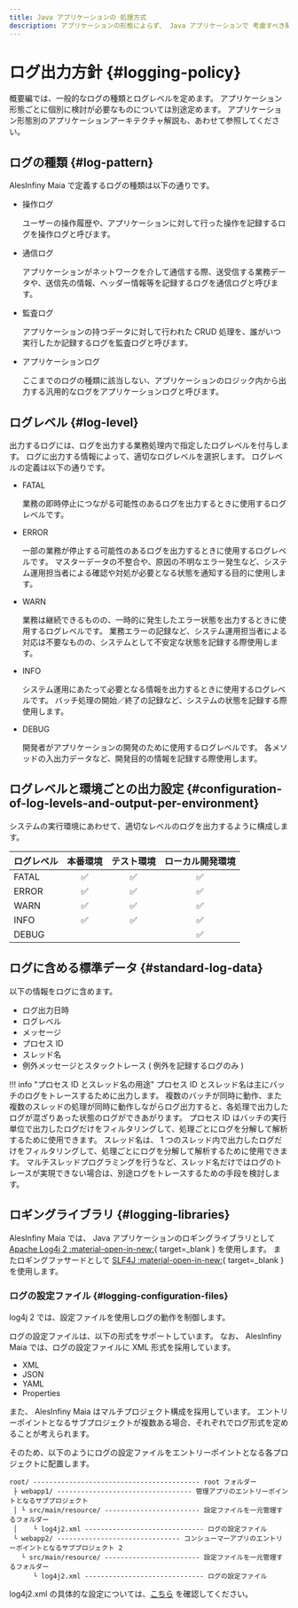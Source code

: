 ```yaml
---
title: Java アプリケーションの 処理方式
description: アプリケーションの形態によらず、 Java アプリケーションで 考慮すべき関心事について、実装方針を説明します。
---
```


# ログ出力方針 {#logging-policy}

概要編では、一般的なログの種類とログレベルを定めます。
アプリケーション形態ごとに個別に検討が必要なものについては別途定めます。
アプリケーション形態別のアプリケーションアーキテクチャ解説も、あわせて参照してください。

## ログの種類 {#log-pattern}

AlesInfiny Maia で定義するログの種類は以下の通りです。

- 操作ログ

    ユーザーの操作履歴や、アプリケーションに対して行った操作を記録するログを操作ログと呼びます。

- 通信ログ

    アプリケーションがネットワークを介して通信する際、送受信する業務データや、送信先の情報、ヘッダー情報等を記録するログを通信ログと呼びます。

- 監査ログ

    アプリケーションの持つデータに対して行われた CRUD 処理を、誰がいつ実行したか記録するログを監査ログと呼びます。

- アプリケーションログ

    ここまでのログの種類に該当しない、アプリケーションのロジック内から出力する汎用的なログをアプリケーションログと呼びます。

## ログレベル {#log-level}

出力するログには、ログを出力する業務処理内で指定したログレベルを付与します。
ログに出力する情報によって、適切なログレベルを選択します。
ログレベルの定義は以下の通りです。

- FATAL

    業務の即時停止につながる可能性のあるログを出力するときに使用するログレベルです。

- ERROR

    一部の業務が停止する可能性のあるログを出力するときに使用するログレベルです。
    マスターデータの不整合や、原因の不明なエラー発生など、システム運用担当者による確認や対処が必要となる状態を通知する目的に使用します。

- WARN

    業務は継続できるものの、一時的に発生したエラー状態を出力するときに使用するログレベルです。
    業務エラーの記録など、システム運用担当者による対応は不要なものの、システムとして不安定な状態を記録する際使用します。

- INFO

    システム運用にあたって必要となる情報を出力するときに使用するログレベルです。
    バッチ処理の開始／終了の記録など、システムの状態を記録する際使用します。

- DEBUG

    開発者がアプリケーションの開発のために使用するログレベルです。
    各メソッドの入出力データなど、開発目的の情報を記録する際使用します。

## ログレベルと環境ごとの出力設定 {#configuration-of-log-levels-and-output-per-environment}

システムの実行環境にあわせて、適切なレベルのログを出力するように構成します。

| ログレベル |      本番環境      |     テスト環境     |  ローカル開発環境  |
| ---------- | :----------------: | :----------------: | :----------------: |
| FATAL      | :white_check_mark: | :white_check_mark: | :white_check_mark: |
| ERROR      | :white_check_mark: | :white_check_mark: | :white_check_mark: |
| WARN       | :white_check_mark: | :white_check_mark: | :white_check_mark: |
| INFO       | :white_check_mark: | :white_check_mark: | :white_check_mark: |
| DEBUG      |                    |                    | :white_check_mark: |

## ログに含める標準データ {#standard-log-data}

以下の情報をログに含めます。

- ログ出力日時
- ログレベル
- メッセージ
- プロセス ID
- スレッド名
- 例外メッセージとスタックトレース ( 例外を記録するログのみ )

!!! info "プロセス ID とスレッド名の用途"
    プロセス ID とスレッド名は主にバッチのログをトレースするために出力します。
    複数のバッチが同時に動作、また複数のスレッドの処理が同時に動作しながらログ出力すると、各処理で出力したログが混ざりあった状態のログができあがります。
    プロセス ID はバッチの実行単位で出力したログだけをフィルタリングして、処理ごとにログを分解して解析するために使用できます。
    スレッド名は、 1 つのスレッド内で出力したログだけをフィルタリングして、処理ごとにログを分解して解析するために使用できます。
    マルチスレッドプログラミングを行うなど、スレッド名だけではログのトレースが実現できない場合は、別途ログをトレースするための手段を検討します。

## ロギングライブラリ {#logging-libraries}

AlesInfiny Maia では、 Java アプリケーションのロギングライブラリとして [Apache Log4j 2 :material-open-in-new:](https://logging.apache.org/log4j/2.x/){ target=_blank } を使用します。
またロギングファサードとして [SLF4J :material-open-in-new:](https://www.slf4j.org/){ target=_blank } を使用します。

### ログの設定ファイル {#logging-configuration-files}

log4j 2 では、設定ファイルを使用しログの動作を制御します。

ログの設定ファイルは、以下の形式をサポートしています。
なお、 AlesInfiny Maia では、ログの設定ファイルに XML 形式を採用しています。

- XML
- JSON
- YAML
- Properties

また、 AlesInfiny Maia はマルチプロジェクト構成を採用しています。
エントリーポイントとなるサブプロジェクトが複数ある場合、それぞれでログ形式を定めることが考えられます。

そのため、以下のようにログの設定ファイルをエントリーポイントとなる各プロジェクトに配置します。

```terminal linenums="0"
root/ ------------------------------------------ root フォルダー
 ├ webapp1/ ---------------------------------- 管理アプリのエントリーポイントとなるサブプロジェクト
 │ └ src/main/resource/ ------------------------ 設定ファイルを一元管理するフォルダー
 │    └ log4j2.xml ------------------------------ ログの設定ファイル
 └ webapp2/ ------------------------------- コンシューマーアプリのエントリーポイントとなるサブプロジェクト 2
   └ src/main/resource/ ------------------------ 設定ファイルを一元管理するフォルダー
      └ log4j2.xml ------------------------------ ログの設定ファイル
```

log4j2.xml の具体的な設定については、[こちら](../../../guidebooks/how-to-develop/java/sub-project-settings/web-project-settings.md#logging-configuration) を確認してください。
